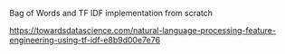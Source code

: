 Bag of Words and TF IDF implementation from scratch

https://towardsdatascience.com/natural-language-processing-feature-engineering-using-tf-idf-e8b9d00e7e76
